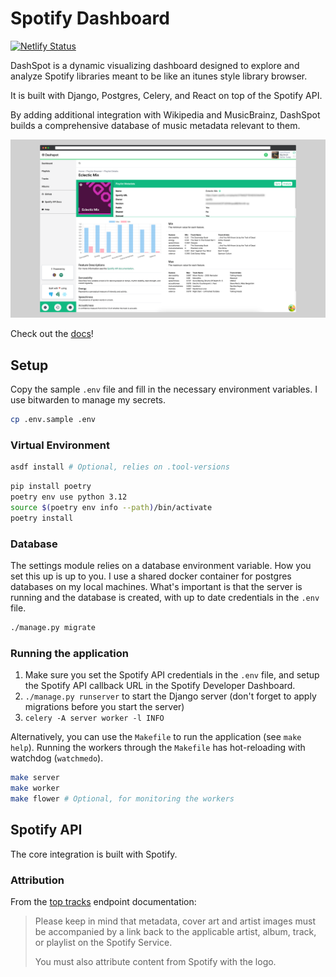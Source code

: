 # Spotify Dashboard

[![Netlify Status](https://api.netlify.com/api/v1/badges/a2dbf0df-0390-4635-98aa-ab2dfe272e98/deploy-status)](https://app.netlify.com/sites/dashspot-dev/deploys)

DashSpot is a dynamic visualizing dashboard designed to explore and analyze
Spotify libraries meant to be like an itunes style library browser.

It is built with Django, Postgres, Celery, and React on top of the Spotify API.

By adding additional integration with Wikipedia and MusicBrainz, DashSpot builds
a comprehensive database of music metadata relevant to them.

![DashSpot Screenshot](./docs/static/img/demo.png)

Check out the [docs](https://dashspot-dev.netlify.app/)!

## Setup

Copy the sample `.env` file and fill in the necessary environment variables. I
use bitwarden to manage my secrets.

```bash
cp .env.sample .env
```

### Virtual Environment

```bash
asdf install # Optional, relies on .tool-versions
```

```bash
pip install poetry
poetry env use python 3.12
source $(poetry env info --path)/bin/activate
poetry install
```

### Database

The settings module relies on a database environment variable. How you set this
up is up to you. I use a shared docker container for postgres databases on my
local machines. What's important is that the server is running and the database
is created, with up to date credentials in the `.env` file.

```bash
./manage.py migrate
```

### Running the application

1. Make sure you set the Spotify API credentials in the `.env` file, and setup
    the Spotify API callback URL in the Spotify Developer Dashboard.
2. `./manage.py runserver` to start the Django server (don't forget to apply
   migrations before you start the server)
3. `celery -A server worker -l INFO`

Alternatively, you can use the `Makefile` to run the application (see `make help`).
Running the workers through the `Makefile` has hot-reloading with watchdog (`watchmedo`).

```bash
make server
make worker
make flower # Optional, for monitoring the workers
```

## Spotify API

The core integration is built with Spotify.

### Attribution

From the [top tracks](https://developer.spotify.com/documentation/web-api/reference/#endpoint-get-users-top-artists-and-tracks) endpoint documentation:

> Please keep in mind that metadata, cover art and artist images must be
> accompanied by a link back to the applicable artist, album, track, or playlist
> on the Spotify Service.
>
> You must also attribute content from Spotify with the logo.
